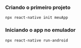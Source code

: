 
### Criando o primeiro projeto

````
npx react-native init meuApp
````

### Iniciando o app no emulador
````
npx react-native run-android
````
